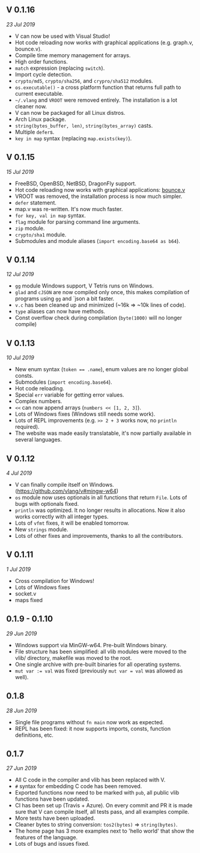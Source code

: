 ## V 0.1.16 
*23 Jul 2019* 
- V can now be used with Visual Studio! 
- Hot code reloading now works with graphical applications (e.g. graph.v, bounce.v).  
- Compile time memory management for arrays. 
- High order functions. 
- `match` expression (replacing `switch`). 
- Import cycle detection. 
- `crypto/md5`, `crypto/sha256`, and `crypro/sha512` modules.
- `os.executable()` - a cross platform function that returns full path to current executable. 
- `~/.vlang` and `VROOT` were removed entirely. The installation is a lot cleaner now. 
- V can now be packaged for all Linux distros. 
- Arch Linux package. 
- `string(bytes_buffer, len)`, `string(bytes_array)` casts. 
- Multiple `defer`s. 
- `key in map` syntax (replacing `map.exists(key)`). 



## V 0.1.15 
*15 Jul 2019* 
- FreeBSD, OpenBSD, NetBSD, DragonFly support. 
- Hot code reloading now works with graphical applications: [bounce.v](https://github.com/vlang/v/blob/master/examples/hot_code_reloading/bounce.v) 
- VROOT was removed, the installation process is now much simpler. 
- `defer` statement.
- map.v was re-written. It's now much faster.
- `for key, val in map` syntax. 
- `flag` module for parsing command line arguments. 
- `zip` module. 
- `crypto/sha1` module. 
- Submodules and module aliases (`import encoding.base64 as b64`). 




## V 0.1.14 
*12 Jul 2019* 
- `gg` module Windows support, V Tetris runs on Windows. 
- `glad` and `cJSON` are now compiled only once, this makes compilation of programs using `gg` and `json
  a bit faster. 
- `v.c` has been cleaned up and minimized (~16k => ~10k lines of code). 
- `type` aliases can now have methods.  
- Const overflow check during compilation (`byte(1000)` will no longer compile) 


## V 0.1.13
*10 Jul 2019* 
- New enum syntax (`token == .name`), enum values are no longer global consts.
- Submodules (`import encoding.base64`).
- Hot code reloading.
- Special `err` variable for getting error values.
- Complex numbers.
- `<<` can now append arrays (`numbers << [1, 2, 3]`).
- Lots of Windows fixes (Windows still needs some work).
- Lots of REPL improvements (e.g. `>> 2 + 3` works now, no `println` required).
- The website was made easily translatable, it's now partially available in several languages.


## V 0.1.12
*4 Jul 2019* 
- V can finally compile itself on Windows. (https://github.com/vlang/v#mingw-w64)
- `os` module now uses optionals in all functions that return `File`. Lots of  bugs with optionals fixed.
- `println` was optimized. It no longer results in allocations. Now it also works correctly with all integer types.
- Lots of `vfmt` fixes, it will be enabled tomorrow. 
- New `strings` module.
- Lots of other fixes and improvements, thanks to all the contributors. 


## V 0.1.11
*1 Jul 2019* 
- Cross compilation for Windows!
- Lots of Windows fixes
- socket.v
- maps fixed


## 0.1.9 - 0.1.10
*29 Jun 2019* 
- Windows support via MinGW-w64. Pre-built Windows binary.
- File structure has been simplified: all vlib modules were moved to the vlib/ directory,
  makefile was moved to the root.
- One single archive with pre-built binaries for all operating systems. 
- `mut var := val` was fixed (previously `mut var = val` was allowed as well).

## 0.1.8
*28 Jun 2019* 
- Single file programs without `fn main` now work as expected.
- REPL has been fixed: it now supports imports, consts, function definitions, etc.

## 0.1.7
*27 Jun 2019* 
- All C code in the compiler and vlib has been replaced with V.
- `#` syntax for embedding C code has been removed.
- Exported functions now need to be marked with `pub`, all public vlib functions have been updated.
- CI has been set up (Travis + Azure). On every commit and PR it is made sure that V
  can compile itself, all tests pass, and all examples compile.
- More tests have been uploaded.
- Cleaner bytes to string conversion: `tos2(bytes)` => `string(bytes)`.
- The home page has 3 more examples next to 'hello world' that show the features of the language.
- Lots of bugs and issues fixed.
